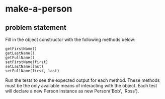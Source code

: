 # make-a-person

## problem statement

Fill in the object constructor with the following methods below:

    getFirstName()
    getLastName()
    getFullName()
    setFirstName(first)
    setLastName(last)
    setFullName(first, last)
Run the tests to see the expected output for each method. These methods must be the only available means of interacting with the object. Each test will declare a new Person instance as new Person('Bob', 'Ross').
